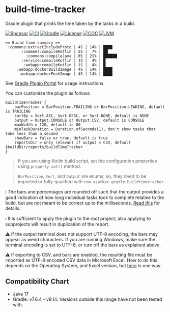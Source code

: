 # build-time-tracker

Gradle plugin that prints the time taken by the tasks in a build.

[![Sponsor](https://img.shields.io/badge/Sponsor-%E2%9D%A4-black?style=for-the-badge&logo=github&color=%23fe8e86)](https://github.com/sponsors/asarkar)
[![CI](<https://img.shields.io/github/actions/workflow/status/asarkar/build-time-tracker/ci.yml?branch=main&style=for-the-badge&logo=github>)](https://github.com/asarkar/build-time-tracker/actions?query=workflow%3A%22CI%22)
[![Gradle](https://img.shields.io/maven-metadata/v/https/plugins.gradle.org/m2/com/asarkar/gradle/build-time-tracker/com.asarkar.gradle.build-time-tracker.gradle.plugin/maven-metadata.xml.svg?style=for-the-badge&label=gradle)](https://plugins.gradle.org/plugin/com.asarkar.gradle.build-time-tracker)
[![License](https://img.shields.io/github/license/asarkar/build-time-tracker?style=for-the-badge&logo=apache&color=brightgreen)](https://www.apache.org/licenses/LICENSE-2.0)
[![COC](https://img.shields.io/badge/COC-Code%20Of%20Conduct-blue?style=for-the-badge&logo=asterisk&logoColor=white)](https://github.com/asarkar/.github/blob/main/CODE_OF_CONDUCT.md)
[![JVM](https://img.shields.io/badge/dynamic/regex?style=for-the-badge&logo=openjdk&color=brightgreen&label=JVM&url=https%3A%2F%2Fraw.githubusercontent.com%2Fasarkar%2Fbuild-time-tracker%2Frefs%2Fheads%2Fmain%2F.java-version&search=%5Cd%2B)](https://github.com/asarkar/build-time-tracker/blob/main/.java-version)

```
== Build time summary ==
 :commons:extractIncludeProto | 4S | 14% | ████
       :commons:compileKotlin | 2S |  7% | ██
         :commons:compileJava | 6S | 21% | ██████
       :service:compileKotlin | 1S |  4% | █
        :webapp:compileKotlin | 1S |  4% | █
     :webapp:dockerBuildImage | 4S | 14% | ████
      :webapp:dockerPushImage | 4S | 14% | ████
```

See [Gradle Plugin Portal](https://plugins.gradle.org/plugin/com.asarkar.gradle.build-time-tracker) for usage
instructions.

You can customize the plugin as follows:

```
buildTimeTracker {
    barPosition = BarPosition.TRAILING or BarPosition.LEADING, default is TRAILING
    sortBy = Sort.ASC, Sort.DESC, or Sort.NONE, default is NONE
    output = Output.CONSOLE or Output.CSV, default is CONSOLE
    maxWidth = 120, default is 80
    minTaskDuration = Duration.ofSeconds(1), don't show tasks that take less than a second
    showBars = false or true, default is true
    reportsDir = only relevant if output = CSV, default $buildDir/reports/buildTimeTracker
}
```

> If you are using Kotlin build script, set the configuration properties using `property.set()` method.

> `BarPosition`, `Sort`, and `Output` are enums, so, they need to be imported or fully-qualified with `com.asarkar.gradle.buildtimetracker`.

:information_source: The bars and percentages are rounded off such that the output provides a good indication 
of how long individual tasks took to complete relative to the build, but are not meant to be correct up to the 
milliseconds. [Read this](https://github.com/asarkar/build-time-tracker/discussions/45) for details.

:information_source: It is sufficient to apply the plugin to the root project; also applying to subprojects will result in
duplication of the report.

:warning: If the output terminal does not support UTF-8 encoding, the bars may appear as weird characters. If you are
running Windows, make sure the terminal encoding is set to UTF-8, or turn off the bars as explained above.

:warning: If exporting to CSV, and bars are enabled, the resulting file must be imported as UTF-8 encoded CSV data in
Microsoft Excel. How to do this depends on the Operating System, and Excel version, but
[here](https://answers.microsoft.com/en-us/msoffice/forum/msoffice_excel-mso_mac-mso_365hp/how-to-open-utf-8-csv-file-in-excel-without-mis/1eb15700-d235-441e-8b99-db10fafff3c2)
is one way.

## Compatibility Chart
- Java 17
- Gradle: v7.6.4 - v8.14. Versions outside this range have not been tested with.
